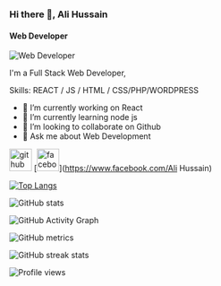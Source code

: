 ### Hi there 👋, Ali Hussain
#### Web Developer
![Web Developer](https://scontent.fdac5-2.fna.fbcdn.net/v/t1.6435-1/p240x240/122570512_155717616235707_4740575384334848521_n.jpg?_nc_cat=104&ccb=1-5&_nc_sid=7206a8&_nc_ohc=NfK9JTjjVAAAX-vL0_7&_nc_ht=scontent.fdac5-2.fna&oh=404593659f67d680a85ae09a1b2f4e82&oe=618ACEF6)

I'm a Full Stack Web Developer,

Skills:  REACT / JS / HTML / CSS/PHP/WORDPRESS

- 🔭 I’m currently working on React 
- 🌱 I’m currently learning node js 
- 👯 I’m looking to collaborate on Github 
- 💬 Ask me about Web Development 


[<img src='https://cdn.jsdelivr.net/npm/simple-icons@3.0.1/icons/github.svg' alt='github' height='40'>](https://github.com/Alihussain24)  [<img src='https://cdn.jsdelivr.net/npm/simple-icons@3.0.1/icons/facebook.svg' alt='facebook' height='40'>](https://www.facebook.com/Ali Hussain)  

[![Top Langs](https://github-readme-stats.vercel.app/api/top-langs/?username=Alihussain24)](https://github.com/anuraghazra/github-readme-stats)

![GitHub stats](https://github-readme-stats.vercel.app/api?username=Alihussain24&show_icons=true&count_private=true)  

![GitHub Activity Graph](https://activity-graph.herokuapp.com/graph?username=Alihussain24)  

![GitHub metrics](https://metrics.lecoq.io/Alihussain24)  

![GitHub streak stats](https://github-readme-streak-stats.herokuapp.com/?user=Alihussain24)  

![Profile views](https://gpvc.arturio.dev/Alihussain24)  
